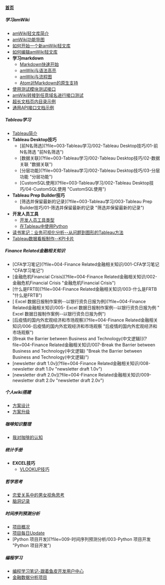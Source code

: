 
#### [首页](?file=home-首页)

##### 学习amWiki
- [amWiki轻文库简介](?file=001-学习amWiki/01-amWiki轻文库简介 "amWiki轻文库简介")
- [amWiki功能导图](?file=001-学习amWiki/02-amWiki功能导图 "amWiki功能导图")
- [如何开始一个新amWiki轻文库](?file=001-学习amWiki/03-如何开始一个新amWiki轻文库 "如何开始一个新amWiki轻文库")
- [如何编辑amWiki轻文库](?file=001-学习amWiki/04-如何编辑amWiki轻文库 "如何编辑amWiki轻文库")
- **学习markdown**
    - [Markdown快速开始](?file=001-学习amWiki/05-学习markdown/01-Markdown快速开始 "Markdown快速开始")
    - [amWiki与语法高亮](?file=001-学习amWiki/05-学习markdown/02-amWiki与语法高亮 "amWiki与语法高亮")
    - [amWiki与流程图](?file=001-学习amWiki/05-学习markdown/03-amWiki与流程图 "amWiki与流程图")
    - [Atom对Markdown的原生支持](?file=001-学习amWiki/05-学习markdown/05-Atom对Markdown的原生支持 "Atom对Markdown的原生支持")
- [使用测试模块测试接口](?file=001-学习amWiki/06-使用测试模块测试接口 "使用测试模块测试接口")
- [amWiki转接到任意域名进行接口测试](?file=001-学习amWiki/07-amWiki转接到任意域名进行接口测试 "amWiki转接到任意域名进行接口测试")
- [超长文档页内目录示例](?file=001-学习amWiki/08-超长文档页内目录示例 "超长文档页内目录示例")
- [通用API接口文档示例](?file=001-学习amWiki/09-通用API接口文档示例 "通用API接口文档示例")

##### Tableau学习
- [Tableau简介](?file=003-Tableau学习/001-Tableau简介 "Tableau简介")
- **Tableau Desktop技巧**
    - [前N名筛选](?file=003-Tableau学习/002-Tableau Desktop技巧/01-前N名筛选 "前N名筛选")
    - [数据关联](?file=003-Tableau学习/002-Tableau Desktop技巧/02-数据关联 "数据关联")
    - [分层功能](?file=003-Tableau学习/002-Tableau Desktop技巧/03-分层功能 "分层功能")
    - [CustomSQL使用](?file=003-Tableau学习/002-Tableau Desktop技巧/04-CustomSQL使用 "CustomSQL使用")
- **Tableau Prep Builder技巧**
    - [筛选并保留最新的记录](?file=003-Tableau学习/003-Tableau Prep Builder技巧/01-筛选并保留最新的记录 "筛选并保留最新的记录")
- **开发人员工具**
    - [开发人员工具类型](?file=003-Tableau学习/004-开发人员工具/01-开发人员工具类型 "开发人员工具类型")
    - [在Tableau中使用Python](?file=003-Tableau学习/004-开发人员工具/02-在Tableau中使用Python "在Tableau中使用Python")
- [读书笔记：业务可视化分析--从问题到图形的Tableau方法](?file=003-Tableau学习/005-读书笔记：业务可视化分析--从问题到图形的Tableau方法 "读书笔记：业务可视化分析--从问题到图形的Tableau方法")
- [Tableau数据看板制作--KPI卡片](?file=003-Tableau学习/006-Tableau数据看板制作--KPI卡片 "Tableau数据看板制作--KPI卡片")

##### Finance Related金融相关知识
- [CFA学习笔记](?file=004-Finance Related金融相关知识/001-CFA学习笔记 "CFA学习笔记")
- [金融危机Financial Crisis](?file=004-Finance Related金融相关知识/002-金融危机Financial Crisis "金融危机Financial Crisis")
- [什么是FRTB](?file=004-Finance Related金融相关知识/003-什么是FRTB "什么是FRTB")
- [ Excel 数据日报制作案例--以银行资负日报为例](?file=004-Finance Related金融相关知识/005- Excel 数据日报制作案例--以银行资负日报为例 " Excel 数据日报制作案例--以银行资负日报为例")
- [后疫情的国内外宏观经济和市场观察](?file=004-Finance Related金融相关知识/006-后疫情的国内外宏观经济和市场观察 "后疫情的国内外宏观经济和市场观察")
- [Break the Barrier between Business and Technology&#40;中文逻辑&#41;](?file=004-Finance Related金融相关知识/007-Break the Barrier between Business and Technology&#40;中文逻辑&#41; "Break the Barrier between Business and Technology&#40;中文逻辑&#41;")
- [newsletter draft 1.0v](?file=004-Finance Related金融相关知识/008-newsletter draft 1.0v "newsletter draft 1.0v")
- [newsletter draft 2.0v](?file=004-Finance Related金融相关知识/009-newsletter draft 2.0v "newsletter draft 2.0v")

##### 个人wiki搭建
- [方案设计](?file=005-个人wiki搭建/001-方案设计 "方案设计")
- [方案升级](?file=005-个人wiki搭建/002-方案升级 "方案升级")

##### 咖啡知识整理
- [我对咖啡的认知](?file=006-咖啡知识整理/001-我对咖啡的认知 "我对咖啡的认知")

##### 统计手册
- **EXCEL技巧**
    - [VLOOKUP技巧](?file=007-统计手册/001-EXCEL技巧/01-VLOOKUP技巧 "VLOOKUP技巧")

##### 哲学思考
- [恋爱关系中的男女视角思考](?file=008-哲学思考/001-恋爱关系中的男女视角思考 "恋爱关系中的男女视角思考")
- [脑洞记录](?file=008-哲学思考/002-脑洞记录 "脑洞记录")

##### 时间序列预测分析
- [项目概况](?file=009-时间序列预测分析/001-项目概况 "项目概况")
- [项目每日Update](?file=009-时间序列预测分析/002-项目每日Update "项目每日Update")
- [Python 项目开发](?file=009-时间序列预测分析/003-Python 项目开发 "Python 项目开发")

##### 编程学习
- [编程学习笔记-跟着鱼皮开发用户中心](?file=010-编程学习/01-编程学习笔记-跟着鱼皮开发用户中心 "编程学习笔记-跟着鱼皮开发用户中心")
- [金融数据分析项目](?file=010-编程学习/02-金融数据分析项目 "金融数据分析项目")
